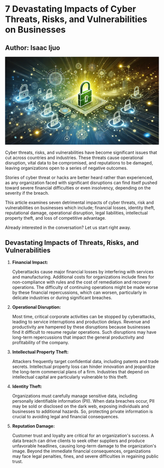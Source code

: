 <html>
<html lang="en">
<head>
    <meta charset="UTF-8">
    <meta name="viewport" content="width=device-width, initial-scale=1.0">
    <meta name="Isaac Ijuo">
    <meta name="7 Devastating Impacts of Cyber Threats, Risks, and Vulnerabilities on Businesses">
    <meta name="Impacts of Cyber Threats, risks and Vulnerabilities.">
    <meta name="Devastating effects of cyber threats on businesses">
</head>
<body>
<h1>7 Devastating Impacts of Cyber Threats, Risks, and Vulnerabilities on Businesses</h1>
<h2> Author: Isaac Ijuo</h2>
<img src="/Images/imact-of-security-risk.jpeg"> <br>
<p>
Cyber threats, risks, and vulnerabilities have become significant issues that cut across countries and industries. These threats cause operational disruption, vital data to be compromised, and reputations to be damaged, leaving organizations open to a series of negative outcomes.

Stories of cyber threat or hacks are better heard rather than experienced, as any organization faced with significant disruptions can find itself pushed toward severe financial difficulties or even insolvency, depending on the severity if the breach.

This article examines seven detrimental impacts of cyber threats, risk and vulnerabilities on businesses which include; financial losses, identity theft, reputational damage, operational disruption, legal liabilities, intellectual property theft, and loss of competitive advantage. 

Already interested in the conversation? Let us start right away.

</p>
<h2>Devastating Impacts of Threats, Risks, and Vulnerabilities</h2>
<ol> 
<li><b>Financial Impact:</b>
<p>Cyberattacks cause major financial losses by interfering 
with services and manufacturing. Additional costs for 
organizations include fines for non-compliance with rules 
and the cost of remediation and recovery operations. 
The difficulty of continuing operations might be made worse 
by these financial repercussions, which can worsen, 
particularly in delicate industries or during significant 
breaches.

</li>
<li><b>Operational Disruption:</b>
<p> Most time, critical corporate activities can be stopped 
by cyberattacks, leading to service interruptions and 
production delays. Revenue and productivity are hampered 
by these disruptions because businesses find it difficult 
to resume regular operations. Such disruptions may have 
long-term repercussions that impact the general productivity 
and profitability of the company.

</li>
<li><b>Intellectual Property Theft:</b>
<p>Attackers frequently target confidential data, 
including patents and trade secrets. Intellectual property 
loss can hinder innovation and jeopardize the long-term 
commercial plans of a firm. Industries that depend on 
intellectual capital are particularly vulnerable 
to this theft.</p>

</li>
<li><b>Identity Theft:</b>
<p>Organizations must carefully manage sensitive data, 
including personally identifiable information (PII). 
When data breaches occur, PII may be sold or disclosed 
on the dark web, exposing individuals and businesses to 
additional hazards. So, protecting private information 
is crucial to avoiding legal and financial consequences.</p>
</li>
<li><b>Reputation Damage:</b>
<p>Customer trust and loyalty are critical for an 
organization's success. A data breach can drive clients 
to seek other suppliers and produce unfavorable headlines, 
causing long-term damage to the organization's image. 
Beyond the immediate financial consequences, organizations 
may face legal penalties, fines, and severe difficulties in 
regaining public trust.</p>

</li>
</ol>